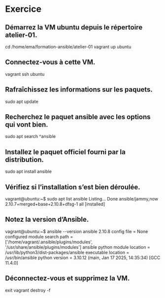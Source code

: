 
# Exercice
## Démarrez la VM ubuntu depuis le répertoire atelier-01.
cd /home/ema/formation-ansible/atelier-01
vagrant up ubuntu

## Connectez-vous à cette VM.
vagrant ssh ubuntu

## Rafraîchissez les informations sur les paquets.
sudo apt update

## Recherchez le paquet ansible avec les options qui vont bien.
sudo apt search ^ansible

## Installez le paquet officiel fourni par la distribution.
sudo apt install ansible

## Vérifiez si l’installation s’est bien déroulée.
vagrant@ubuntu:~$ sudo apt list ansible
Listing... Done
ansible/jammy,now 2.10.7+merged+base+2.10.8+dfsg-1 all [installed]


## Notez la version d’Ansible.
vagrant@ubuntu:~$ ansible --version
ansible 2.10.8
  config file = None
  configured module search path = ['/home/vagrant/.ansible/plugins/modules', '/usr/share/ansible/plugins/modules']
  ansible python module location = /usr/lib/python3/dist-packages/ansible
  executable location = /usr/bin/ansible
  python version = 3.10.12 (main, Jan 17 2025, 14:35:34) [GCC 11.4.0]


## Déconnectez-vous et supprimez la VM.
exit
vagrant destroy -f
